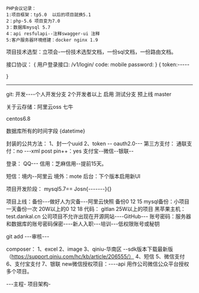  	
	PHP会议记录：
	1:项目框架：tp5.0  以后的项目就换5.1
	2：php-5.6 项目变为7.0
	3：数据库mysql 5.7
	4：api resfulapi--注释swagger-ui 注释
	5:客户服务器环境搭建：docker nginx 1.9
	
项目技术选型：立项会-一份技术选型文档，一份sql文档，一份路由文档。

接口协议：
	{
	用户登录接口:
			/v1/login/
			code:
			mobile
			password:
    }
  {
		token:-----

   }

---------------------------------------
git:
		开发----个人开发分支   2个开发者以上  启用 
		测试分支
		预上线
		master
		
关于云存储：阿里云oss 七牛 

centos6.8

数据库所有的时间字段 {datetime}

封装的公共方法：
		1、封一个uuid
		2、token -- oauth2.0---
第三方支付：
	 通联支付：no ---xml post 
	 pin++：yes
支付宝--微信--银联--

登录：
	QQ---
信用：芝麻信用--提前15天。

短信：境内--阿里云
	 境外：mote
后台：下个版本启用新UI

项目开发阶段：
mysql5.7==	Josn{-------}{}

项目上线：备份---做好人为灾备---阿里云快照 备份0 12 15
		 mysql备份：小项目一天备份一次  20W以上的0 12 18 
		 代码： gitlan 25W以上的项目
		 黑苹果主机：test.dankal.cn 
公司项目不允许出现在开源网站----GitHub---
账号密码：服务器和数据库的账号密码保密----新人入职---培训---低权限账号或秘钥

git add ---审核---  

composer：
		1、excel
		2、image
		3、qiniu-华南区 --sdk版本下载最新版（https://support.qiniu.com/hc/kb/article/206555/） 
		4、短信
		5、微信支付
		6、支付宝支付
		7、银联
new微信授权项目：----api  用作公司微信公众平台授权多个项目。

---主程- 项目架构-





		


	
